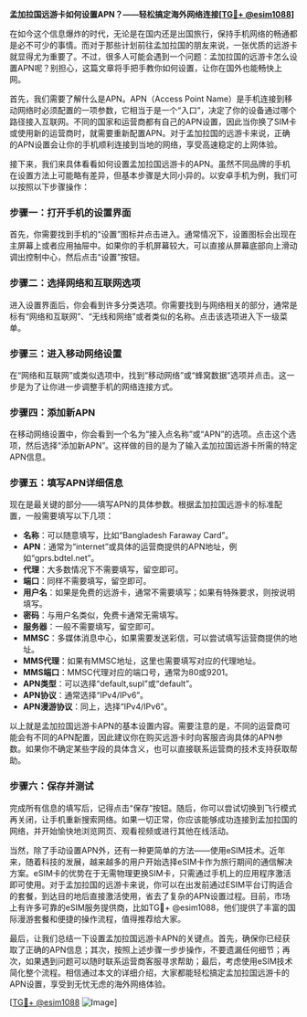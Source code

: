 **孟加拉国远游卡如何设置APN？——轻松搞定海外网络连接[[TG💪+ @esim1088](https://t.me/s/esim1088)]**

在如今这个信息爆炸的时代，无论是在国内还是出国旅行，保持手机网络的畅通都是必不可少的事情。而对于那些计划前往孟加拉国的朋友来说，一张优质的远游卡就显得尤为重要了。不过，很多人可能会遇到一个问题：孟加拉国的远游卡怎么设置APN呢？别担心，这篇文章将手把手教你如何设置，让你在国外也能畅快上网。

首先，我们需要了解什么是APN。APN（Access Point Name）是手机连接到移动网络时必须配置的一项参数，它相当于是一个“入口”，决定了你的设备通过哪个路径接入互联网。不同的国家和运营商都有自己的APN设置，因此当你换了SIM卡或使用新的运营商时，就需要重新配置APN。对于孟加拉国的远游卡来说，正确的APN设置会让你的手机顺利连接到当地的网络，享受高速稳定的上网体验。

接下来，我们来具体看看如何设置孟加拉国远游卡的APN。虽然不同品牌的手机在设置方法上可能略有差异，但基本步骤是大同小异的。以安卓手机为例，我们可以按照以下步骤操作：

### 步骤一：打开手机的设置界面

首先，你需要找到手机的“设置”图标并点击进入。通常情况下，设置图标会出现在主屏幕上或者应用抽屉中。如果你的手机屏幕较大，可以直接从屏幕底部向上滑动调出控制中心，然后点击“设置”按钮。

### 步骤二：选择网络和互联网选项

进入设置界面后，你会看到许多分类选项。你需要找到与网络相关的部分，通常是标有“网络和互联网”、“无线和网络”或者类似的名称。点击该选项进入下一级菜单。

### 步骤三：进入移动网络设置

在“网络和互联网”或类似选项中，找到“移动网络”或“蜂窝数据”选项并点击。这一步是为了让你进一步调整手机的网络连接方式。

### 步骤四：添加新APN

在移动网络设置中，你会看到一个名为“接入点名称”或“APN”的选项。点击这个选项，然后选择“添加新APN”。这样做的目的是为了输入孟加拉国远游卡所需的特定APN信息。

### 步骤五：填写APN详细信息

现在是最关键的部分——填写APN的具体参数。根据孟加拉国远游卡的标准配置，一般需要填写以下几项：

- **名称**：可以随意填写，比如“Bangladesh Faraway Card”。
- **APN**：通常为“internet”或具体的运营商提供的APN地址，例如“gprs.bdtel.net”。
- **代理**：大多数情况下不需要填写，留空即可。
- **端口**：同样不需要填写，留空即可。
- **用户名**：如果是免费的远游卡，通常不需要填写；如果有特殊要求，则按说明填写。
- **密码**：与用户名类似，免费卡通常无需填写。
- **服务器**：一般不需要填写，留空即可。
- **MMSC**：多媒体消息中心，如果需要发送彩信，可以尝试填写运营商提供的地址。
- **MMS代理**：如果有MMSC地址，这里也需要填写对应的代理地址。
- **MMS端口**：MMSC代理对应的端口号，通常为80或9201。
- **APN类型**：可以选择“default,supl”或“default”。
- **APN协议**：通常选择“IPv4/IPv6”。
- **APN漫游协议**：同上，选择“IPv4/IPv6”。

以上就是孟加拉国远游卡APN的基本设置内容。需要注意的是，不同的运营商可能会有不同的APN配置，因此建议你在购买远游卡时向客服咨询具体的APN参数。如果你不确定某些字段的具体含义，也可以直接联系运营商的技术支持获取帮助。

### 步骤六：保存并测试

完成所有信息的填写后，记得点击“保存”按钮。随后，你可以尝试切换到飞行模式再关闭，让手机重新搜索网络。如果一切正常，你应该能够成功连接到孟加拉国的网络，并开始愉快地浏览网页、观看视频或进行其他在线活动。

当然，除了手动设置APN外，还有一种更简单的方法——使用eSIM技术。近年来，随着科技的发展，越来越多的用户开始选择eSIM卡作为旅行期间的通信解决方案。eSIM卡的优势在于无需物理更换SIM卡，只需通过手机上的应用程序激活即可使用。对于孟加拉国的远游卡来说，你可以在出发前通过ESIM平台订购适合的套餐，到达目的地后直接激活使用，省去了复杂的APN设置过程。目前，市场上有许多可靠的eSIM服务提供商，比如TG💪+ @esim1088，他们提供了丰富的国际漫游套餐和便捷的操作流程，值得推荐给大家。

最后，让我们总结一下设置孟加拉国远游卡APN的关键点。首先，确保你已经获取了正确的APN信息；其次，按照上述步骤一步步操作，不要遗漏任何细节；再次，如果遇到问题可以随时联系运营商客服寻求帮助；最后，考虑使用eSIM技术简化整个流程。相信通过本文的详细介绍，大家都能轻松搞定孟加拉国远游卡的APN设置，享受到无忧无虑的海外网络体验。

[[TG💪+ @esim1088](https://t.me/s/esim1088) ![Image](https://i.postimg.cc/4NQfJmqS/Snipaste-2025-05-13-00-14-12.png)]